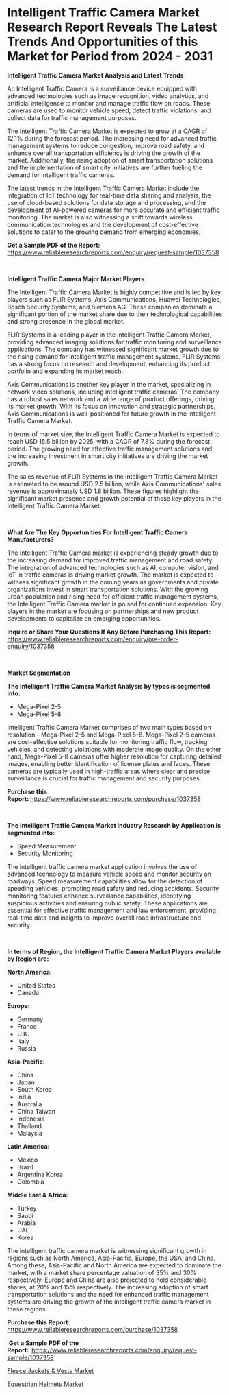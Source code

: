 <p><h1>Intelligent Traffic Camera Market Research Report Reveals The Latest Trends And Opportunities of this Market for Period from 2024 - 2031</h1></p><p><strong>Intelligent Traffic Camera Market Analysis and Latest Trends</strong></p>
<p><p>An Intelligent Traffic Camera is a surveillance device equipped with advanced technologies such as image recognition, video analytics, and artificial intelligence to monitor and manage traffic flow on roads. These cameras are used to monitor vehicle speed, detect traffic violations, and collect data for traffic management purposes.</p><p>The Intelligent Traffic Camera Market is expected to grow at a CAGR of 12.1% during the forecast period. The increasing need for advanced traffic management systems to reduce congestion, improve road safety, and enhance overall transportation efficiency is driving the growth of the market. Additionally, the rising adoption of smart transportation solutions and the implementation of smart city initiatives are further fueling the demand for intelligent traffic cameras.</p><p>The latest trends in the Intelligent Traffic Camera Market include the integration of IoT technology for real-time data sharing and analysis, the use of cloud-based solutions for data storage and processing, and the development of AI-powered cameras for more accurate and efficient traffic monitoring. The market is also witnessing a shift towards wireless communication technologies and the development of cost-effective solutions to cater to the growing demand from emerging economies.</p></p>
<p><strong>Get a Sample PDF of the Report:&nbsp;</strong> <a href="https://www.reliableresearchreports.com/enquiry/request-sample/1037358">https://www.reliableresearchreports.com/enquiry/request-sample/1037358</a></p>
<p>&nbsp;</p>
<p><strong>Intelligent Traffic Camera Major Market Players</strong></p>
<p><p>The Intelligent Traffic Camera Market is highly competitive and is led by key players such as FLIR Systems, Axis Communications, Huawei Technologies, Bosch Security Systems, and Siemens AG. These companies dominate a significant portion of the market share due to their technological capabilities and strong presence in the global market.</p><p>FLIR Systems is a leading player in the Intelligent Traffic Camera Market, providing advanced imaging solutions for traffic monitoring and surveillance applications. The company has witnessed significant market growth due to the rising demand for intelligent traffic management systems. FLIR Systems has a strong focus on research and development, enhancing its product portfolio and expanding its market reach.</p><p>Axis Communications is another key player in the market, specializing in network video solutions, including intelligent traffic cameras. The company has a robust sales network and a wide range of product offerings, driving its market growth. With its focus on innovation and strategic partnerships, Axis Communications is well-positioned for future growth in the Intelligent Traffic Camera Market.</p><p>In terms of market size, the Intelligent Traffic Camera Market is expected to reach USD 15.5 billion by 2025, with a CAGR of 7.8% during the forecast period. The growing need for effective traffic management solutions and the increasing investment in smart city initiatives are driving the market growth.</p><p>The sales revenue of FLIR Systems in the Intelligent Traffic Camera Market is estimated to be around USD 2.5 billion, while Axis Communications' sales revenue is approximately USD 1.8 billion. These figures highlight the significant market presence and growth potential of these key players in the Intelligent Traffic Camera Market.</p></p>
<p>&nbsp;</p>
<p><strong>What Are The Key Opportunities For Intelligent Traffic Camera Manufacturers?</strong></p>
<p><p>The Intelligent Traffic Camera market is experiencing steady growth due to the increasing demand for improved traffic management and road safety. The integration of advanced technologies such as AI, computer vision, and IoT in traffic cameras is driving market growth. The market is expected to witness significant growth in the coming years as governments and private organizations invest in smart transportation solutions. With the growing urban population and rising need for efficient traffic management systems, the Intelligent Traffic Camera market is poised for continued expansion. Key players in the market are focusing on partnerships and new product developments to capitalize on emerging opportunities.</p></p>
<p><strong>Inquire or Share Your Questions If Any Before Purchasing This Report:</strong> <a href="https://www.reliableresearchreports.com/enquiry/pre-order-enquiry/1037358">https://www.reliableresearchreports.com/enquiry/pre-order-enquiry/1037358</a></p>
<p>&nbsp;</p>
<p><strong>Market Segmentation</strong></p>
<p><strong>The Intelligent Traffic Camera Market Analysis by types is segmented into:</strong></p>
<p><ul><li>Mega-Pixel 2-5</li><li>Mega-Pixel 5-8</li></ul></p>
<p><p>Intelligent Traffic Camera Market comprises of two main types based on resolution - Mega-Pixel 2-5 and Mega-Pixel 5-8. Mega-Pixel 2-5 cameras are cost-effective solutions suitable for monitoring traffic flow, tracking vehicles, and detecting violations with moderate image quality. On the other hand, Mega-Pixel 5-8 cameras offer higher resolution for capturing detailed images, enabling better identification of license plates and faces. These cameras are typically used in high-traffic areas where clear and precise surveillance is crucial for traffic management and security purposes.</p></p>
<p><strong>Purchase this Report:&nbsp;</strong><a href="https://www.reliableresearchreports.com/purchase/1037358">https://www.reliableresearchreports.com/purchase/1037358</a></p>
<p>&nbsp;</p>
<p><strong>The Intelligent Traffic Camera Market Industry Research by Application is segmented into:</strong></p>
<p><ul><li>Speed Measurement</li><li>Security Monitoring</li></ul></p>
<p><p>The intelligent traffic camera market application involves the use of advanced technology to measure vehicle speed and monitor security on roadways. Speed measurement capabilities allow for the detection of speeding vehicles, promoting road safety and reducing accidents. Security monitoring features enhance surveillance capabilities, identifying suspicious activities and ensuring public safety. These applications are essential for effective traffic management and law enforcement, providing real-time data and insights to improve overall road infrastructure and security.</p></p>
<p>&nbsp;</p>
<p><strong>In terms of Region, the Intelligent Traffic Camera Market Players available by Region are:</strong></p>
<p>
    <p> <strong> North America: </strong>
        <ul>
            <li>United States</li>
            <li>Canada</li>
        </ul>
        </p> 
    <p> <strong> Europe: </strong>
        <ul>
            <li>Germany</li>
            <li>France</li>
            <li>U.K.</li>
            <li>Italy</li>
            <li>Russia</li>
        </ul>
        </p> 
    <p> <strong> Asia-Pacific: </strong>
        <ul>
            <li>China</li>
            <li>Japan</li>
            <li>South Korea</li>
            <li>India</li>
            <li>Australia</li>
            <li>China Taiwan</li>
            <li>Indonesia</li>
            <li>Thailand</li>
            <li>Malaysia</li>
        </ul>
        </p> 
    <p> <strong> Latin America: </strong>
        <ul>
            <li>Mexico</li>
            <li>Brazil</li>
            <li>Argentina Korea</li>
            <li>Colombia</li>
        </ul>
        </p> 
    <p> <strong> Middle East & Africa: </strong>
        <ul>
            <li>Turkey</li>
            <li>Saudi</li>
            <li>Arabia</li>
            <li>UAE</li>
            <li>Korea</li>
        </ul>
    </p>
    </p>
<p><p>The intelligent traffic camera market is witnessing significant growth in regions such as North America, Asia-Pacific, Europe, the USA, and China. Among these, Asia-Pacific and North America are expected to dominate the market, with a market share percentage valuation of 35% and 30% respectively. Europe and China are also projected to hold considerable shares, at 20% and 15% respectively. The increasing adoption of smart transportation solutions and the need for enhanced traffic management systems are driving the growth of the intelligent traffic camera market in these regions.</p></p>
<p><strong>Purchase this Report: </strong><a href="https://www.reliableresearchreports.com/purchase/1037358">https://www.reliableresearchreports.com/purchase/1037358</a></p>
<p>&nbsp;<strong>Get a Sample PDF of the Report:&nbsp;&nbsp;</strong><a href="https://www.reliableresearchreports.com/enquiry/request-sample/1037358">https://www.reliableresearchreports.com/enquiry/request-sample/1037358</a></p>
<p><strong></strong></p>
<p><p><a href="https://github.com/PeterParrish5/Market-Research-Report-List-3/blob/main/fleece-jackets-vests-market.md">Fleece Jackets & Vests Market</a></p><p><a href="https://github.com/aliciawhite5576/Market-Research-Report-List-3/blob/main/equestrian-helmets-market.md">Equestrian Helmets Market</a></p></p>